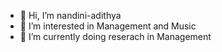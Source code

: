 - 👋 Hi, I’m nandini-adithya
- 👀 I’m interested in Management and Music
- 🌱 I’m currently doing reserach in Management

<!---
nandini-adithya/nandini-adithya is a ✨ special ✨ repository because its `README.md` (this file) appears on your GitHub profile.
You can click the Preview link to take a look at your changes.
--->
